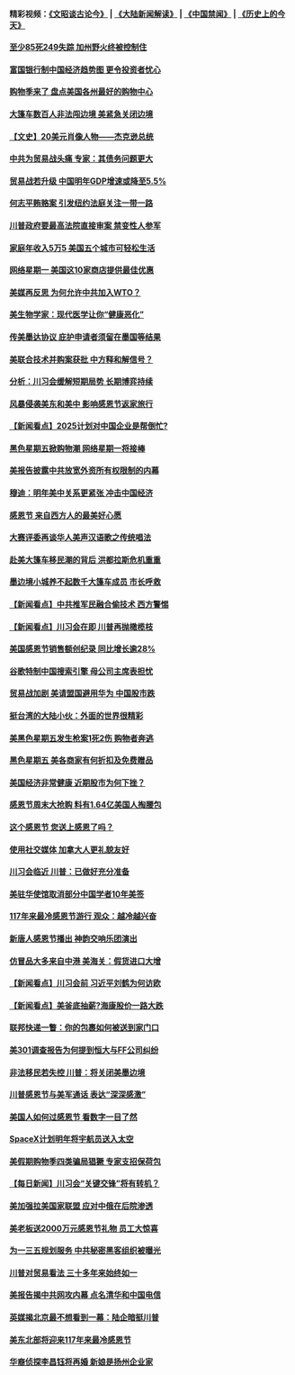 #### 精彩视频：[《文昭谈古论今》](https://github.com/gfw-breaker/wenzhao/blob/master/README.md?t=11260931) | [《大陆新闻解读》](https://github.com/gfw-breaker/ntdtv-comedy/blob/master/README.md?t=11260931) | [《中国禁闻》](https://github.com/gfw-breaker/ntdtv-news/blob/master/README.md?t=11260931) | [《历史上的今天》](https://github.com/gfw-breaker/today-in-history/blob/master/README.md?t=11260931) 

#### [至少85死249失踪 加州野火终被控制住](../pages/nsc412/n10874488.md?t=11260931) 

#### [富国银行制中国经济趋势图 更令投资者忧心](../pages/nsc412/n10874182.md?t=11260931) 

#### [购物季来了 盘点美国各州最好的购物中心](../pages/nsc412/n10869918.md?t=11260931) 

#### [大篷车数百人非法闯边境 美紧急关闭边境](../pages/nsc412/n10873849.md?t=11260931) 

#### [【文史】20美元肖像人物——杰克逊总统](../pages/nsc412/n4606292.md?t=11260931) 

#### [中共为贸易战头痛 专家：其债务问题更大](../pages/nsc412/n10873720.md?t=11260931) 

#### [贸易战若升级 中国明年GDP增速或降至5.5%](../pages/nsc412/n10873758.md?t=11260931) 

#### [何志平贿赂案 引发纽约法庭关注一带一路](../pages/nsc412/n10873540.md?t=11260931) 

#### [川普政府要最高法院直接审案 禁变性人参军](../pages/nsc412/n10873508.md?t=11260931) 

#### [家庭年收入5万5  美国五个城市可轻松生活](../pages/nsc412/n10872685.md?t=11260931) 

#### [网络星期一 美国这10家商店提供最佳优惠](../pages/nsc412/n10873156.md?t=11260931) 

#### [美媒再反思 为何允许中共加入WTO？](../pages/nsc412/n10872958.md?t=11260931) 

#### [美生物学家：现代医学让你“健康恶化”](../pages/nsc412/n10872870.md?t=11260931) 

#### [传美墨达协议 庇护申请者须留在墨国等结果](../pages/nsc412/n10872961.md?t=11260931) 

#### [美联合技术并购案获批 中方释和解信号？](../pages/nsc412/n10872855.md?t=11260931) 

#### [分析：川习会缓解短期局势 长期博弈持续](../pages/nsc412/n10872672.md?t=11260931) 

#### [风暴侵袭美东和美中 影响感恩节返家旅行](../pages/nsc412/n10872796.md?t=11260931) 

#### [【新闻看点】2025计划对中国企业是帮倒忙?](../pages/nsc412/n10872729.md?t=11260931) 

#### [黑色星期五掀购物潮 网络星期一将接棒](../pages/nsc412/n10872640.md?t=11260931) 

#### [美报告披露中共放宽外资所有权限制的内幕](../pages/nsc412/n10872255.md?t=11260931) 

#### [穆迪：明年美中关系更紧张 冲击中国经济](../pages/nsc412/n10872456.md?t=11260931) 

#### [感恩节 来自西方人的最美好心愿](../pages/nsc412/n10871477.md?t=11260931) 

#### [大赛评委再谈华人美声汉语歌之传统唱法](../pages/nsc412/n10871818.md?t=11260931) 

#### [赴美大篷车移民潮的背后 洪都拉斯危机重重](../pages/nsc412/n10871641.md?t=11260931) 

#### [墨边境小城养不起数千大篷车成员 市长呼救](../pages/nsc412/n10871580.md?t=11260931) 

#### [【新闻看点】中共推军民融合偷技术 西方警惕](../pages/nsc412/n10871382.md?t=11260931) 

#### [【新闻看点】川习会在即 川普再抛橄榄枝](../pages/nsc412/n10871248.md?t=11260931) 

#### [美国感恩节销售额创纪录 同比增长逾28%](../pages/nsc412/n10871319.md?t=11260931) 

#### [谷歌特制中国搜索引擎 母公司主席表担忧](../pages/nsc412/n10871238.md?t=11260931) 

#### [贸易战加剧 美请盟国避用华为 中国股市跌](../pages/nsc412/n10871064.md?t=11260931) 

#### [挺台湾的大陆小伙：外面的世界很精彩](../pages/nsc412/n10870983.md?t=11260931) 

#### [美黑色星期五发生枪案1死2伤 购物者奔逃](../pages/nsc412/n10870651.md?t=11260931) 

#### [黑色星期五 美各商家有何折扣及免费赠品](../pages/nsc412/n10869609.md?t=11260931) 

#### [美国经济非常健康 近期股市为何下挫？](../pages/nsc412/n10869220.md?t=11260931) 

#### [感恩节周末大抢购 料有1.64亿美国人掏腰包](../pages/nsc412/n10869532.md?t=11260931) 

#### [这个感恩节 您送上感恩了吗？](../pages/nsc412/n10869319.md?t=11260931) 

#### [使用社交媒体 加拿大人更礼貌友好](../pages/nsc412/n10869758.md?t=11260931) 

#### [川习会临近 川普：已做好充分准备](../pages/nsc412/n10869699.md?t=11260931) 

#### [美驻华使馆取消部分中国学者10年美签](../pages/nsc412/n10869261.md?t=11260931) 

#### [117年来最冷感恩节游行 观众：越冷越兴奋](../pages/nsc412/n10869409.md?t=11260931) 

#### [新唐人感恩节播出 神韵交响乐团演出](../pages/nsc412/n10849459.md?t=11260931) 

#### [仿冒品大多来自中港 美海关：假货进口大增](../pages/nsc412/n10869186.md?t=11260931) 

#### [【新闻看点】川习会前 习近平刘鹤为何访欧](../pages/nsc412/n10869070.md?t=11260931) 

#### [【新闻看点】美釜底抽薪?海康股价一路大跌](../pages/nsc412/n10868888.md?t=11260931) 

#### [联邦快递一瞥：你的包裹如何被送到家门口](../pages/nsc412/n10869130.md?t=11260931) 

#### [美301调查报告为何提到恒大与FF公司纠纷](../pages/nsc412/n10868690.md?t=11260931) 

#### [非法移民若失控 川普：将关闭美墨边境](../pages/nsc412/n10868952.md?t=11260931) 

#### [川普感恩节与美军通话 表达“深深感激”](../pages/nsc412/n10868915.md?t=11260931) 

#### [美国人如何过感恩节 看数字一目了然](../pages/nsc412/n10868871.md?t=11260931) 

#### [SpaceX计划明年将宇航员送入太空](../pages/nsc412/n10868896.md?t=11260931) 

#### [美假期购物季四类骗局猖獗 专家支招保荷包](../pages/nsc412/n10868751.md?t=11260931) 

#### [【每日新闻】川习会“关键交锋”将有转机？](../pages/nsc412/n10866735.md?t=11260931) 

#### [美加强拉美国家联盟 应对中俄在后院渗透](../pages/nsc412/n10866498.md?t=11260931) 

#### [美老板送2000万元感恩节礼物 员工大惊喜](../pages/nsc412/n10866859.md?t=11260931) 

#### [为一三五规划服务 中共秘密黑客组织被曝光](../pages/nsc412/n10866916.md?t=11260931) 

#### [川普对贸易看法 三十多年来始终如一](../pages/nsc412/n10867008.md?t=11260931) 

#### [美报告揭中共网攻内幕 点名清华和中国电信](../pages/nsc412/n10866804.md?t=11260931) 

#### [英媒揭北京最不想看到一幕：陆企暗挺川普](../pages/nsc412/n10866311.md?t=11260931) 

#### [美东北部将迎来117年来最冷感恩节](../pages/nsc412/n10866722.md?t=11260931) 

#### [华裔侦探李昌钰将再婚 新娘是扬州企业家](../pages/nsc412/n10866743.md?t=11260931) 

